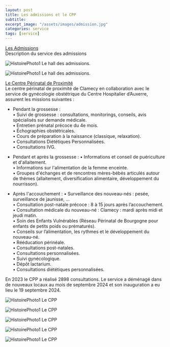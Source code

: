 ```yaml
---
layout: post
title: Les admissions et le CPP
subtitle:
excerpt_image: "/assets/images/admission.jpg"
categories: service
tags: [service]
---
```


<u>Les Admissions</u>  
Description du service des admissions


![HistoirePhoto1](https://chclamecy.github.io/jekyll-theme-yat/assets/images/admission1.jpg)  Le hall des admissions.


![HistoirePhoto1](https://chclamecy.github.io/jekyll-theme-yat/assets/images/admission2.jpg)  Le hall des admissions.

<u>Le Centre Périnatal de Proximité</u>  
Le centre périnatal de proximité de Clamecy en collaboration avec le service de gynécologie obstétrique du Centre Hospitalier d’Auxerre, assurent les missions suivantes :
  - Pendant la grossesse :  
    • Suivi de grossesse : consultations, monitorings, conseils, avis spécialisés sur demande médicale.  
    • Entretien prénatal précoce du 4e mois.  
    • Échographies obstétricales.  
    • Cours de préparation à la naissance (classique, relaxation).  
    • Consultations Diététiques Personnalisées.  
    • Consultations IVG.  
    
    
  - Pendant et après la grossesse :
    • Informations et conseil de puériculture et d'allaitement.  
    • Informations sur l'alimentation de la femme enceinte.  
    • Groupes d'échanges et de rencontres mères-bébés articulés autour de thèmes (allaitement, diversification alimentaire, développement du nourrisson).  

  - Après l'accouchement :
    • Surveillance des nouveau-nés : pesée, surveillance de jaunisse, ...  
    • Consultation post-natale précoce : 8 à 15 jours après l’accouchement.  
    • Consultation médicale du nouveau-né : Clamecy : mardi après midi et jeudi matin.  
    • Soin des Enfants Vulnérables (Réseau Périnatal de Bourgogne pour enfants de petits poids ou prématurés).  
    • Conseils sur l’alimentation, les rythmes et le développement du nouveau-né.  
    • Rééducation périnéale.  
    • Consultations post-natales.  
    • Consultations personnalisées.  
    • Suivi gynécologique.  
    • Dépôt lactarium.  
    • Consultations diététiques personnalisées.  
    
En 2023 le CPP a réalisé 2898 consultations. 
Le service a déménagé dans de nouveaux locaux au mois de septembre 2024 et son inauguration a eu lieu le 19 septembre 2024.


![HistoirePhoto1](https://chclamecy.github.io/jekyll-theme-yat/assets/images/cpp1.jpg)  Le CPP


![HistoirePhoto1](https://chclamecy.github.io/jekyll-theme-yat/assets/images/cpp2.jpg)  Le CPP


![HistoirePhoto1](https://chclamecy.github.io/jekyll-theme-yat/assets/images/cpp3.jpg)  Le CPP


![HistoirePhoto1](https://chclamecy.github.io/jekyll-theme-yat/assets/images/cpp4-2.jpg)  Le CPP


![HistoirePhoto1](https://chclamecy.github.io/jekyll-theme-yat/assets/images/cpp5.jpg)  Le CPP
